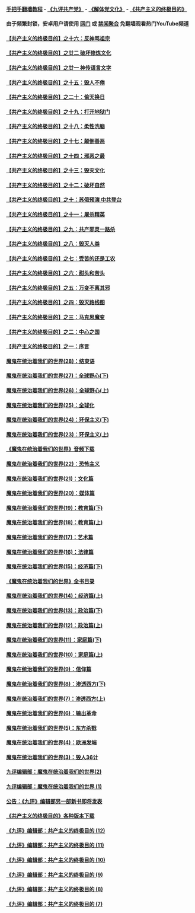 #### [手把手翻墙教程](https://github.com/gfw-breaker/guides/wiki) -  [《九评共产党》](https://github.com/gfw-breaker/9ping.md?t=05220938) - [《解体党文化》](https://github.com/gfw-breaker/jtdwh.md?t=05220938) - [《共产主义的终极目的》](https://github.com/gfw-breaker/gczydzjmd.md?t=05220938)

#### 由于频繁封锁，安卓用户请使用 [网门](https://github.com/gfw-breaker/bn-android/blob/master/ogate.md?t=05220938) 或 [禁闻聚合](https://github.com/gfw-breaker/bn-android) 免翻墙观看热门YouTube频道 

#### [【共产主义的终极目的】之十六：反神骂祖宗](../pages/nsc422/n11166798.md?t=05220938) 

#### [【共产主义的终极目的】之廿二 破坏修炼文化](../pages/nsc422/n11245728.md?t=05220938) 

#### [【共产主义的终极目的】之廿一 神传语言文字](../pages/nsc422/n11263265.md?t=05220938) 

#### [【共产主义的终极目的】之十五：毁人不倦](../pages/nsc422/n11166792.md?t=05220938) 

#### [【共产主义的终极目的】之二十：偷天换日](../pages/nsc422/n11238846.md?t=05220938) 

#### [【共产主义的终极目的】之十九：打开地狱门](../pages/nsc422/n11206376.md?t=05220938) 

#### [【共产主义的终极目的】之十八：柔性洗脑](../pages/nsc422/n11199994.md?t=05220938) 

#### [【共产主义的终极目的】之十七：颠倒善恶](../pages/nsc422/n11179782.md?t=05220938) 

#### [【共产主义的终极目的】之十四：邪恶之最](../pages/nsc422/n11150249.md?t=05220938) 

#### [【共产主义的终极目的】之十三：毁灭文化](../pages/nsc422/n11135227.md?t=05220938) 

#### [【共产主义的终极目的】之十二：破坏自然](../pages/nsc422/n11135214.md?t=05220938) 

#### [【共产主义的终极目的】之十：苏俄预演 中共登台](../pages/nsc422/n11118424.md?t=05220938) 

#### [【共产主义的终极目的】之十一：屠杀精英](../pages/nsc422/n11118442.md?t=05220938) 

#### [【共产主义的终极目的】之九：共产邪灵一路杀](../pages/nsc422/n11114139.md?t=05220938) 

#### [【共产主义的终极目的】之八：毁灭人类](../pages/nsc422/n11108503.md?t=05220938) 

#### [【共产主义的终极目的】之七：受苦的还是工农](../pages/nsc422/n11101809.md?t=05220938) 

#### [【共产主义的终极目的】之六：甜头和苦头](../pages/nsc422/n11096971.md?t=05220938) 

#### [【共产主义的终极目的】之五：万变不离其邪](../pages/nsc422/n11091285.md?t=05220938) 

#### [【共产主义的终极目的】之四：毁灭路线图](../pages/nsc422/n11086284.md?t=05220938) 

#### [【共产主义的终极目的】之三：马克思魔变](../pages/nsc422/n11061941.md?t=05220938) 

#### [【共产主义的终极目的】之二：中心之国](../pages/nsc422/n11047728.md?t=05220938) 

#### [【共产主义的终极目的】之一：序言](../pages/nsc422/n11086077.md?t=05220938) 

#### [魔鬼在统治着我们的世界(28)：结束语](../pages/nsc422/n10936246.md?t=05220938) 

#### [魔鬼在统治着我们的世界(27)：全球野心(下)](../pages/nsc422/n10928319.md?t=05220938) 

#### [魔鬼在统治着我们的世界(26)：全球野心(上)](../pages/nsc422/n10900318.md?t=05220938) 

#### [魔鬼在统治着我们的世界(25)：全球化](../pages/nsc422/n10788205.md?t=05220938) 

#### [魔鬼在统治着我们的世界(24)：环保主义(下)](../pages/nsc422/n10695307.md?t=05220938) 

#### [魔鬼在统治着我们的世界(23)：环保主义(上)](../pages/nsc422/n10688613.md?t=05220938) 

#### [《魔鬼在统治着我们的世界》音频下载](../pages/nsc422/n10635553.md?t=05220938) 

#### [魔鬼在统治着我们的世界(22)：恐怖主义](../pages/nsc422/n10614727.md?t=05220938) 

#### [魔鬼在统治着我们的世界(21)：文化篇](../pages/nsc422/n10597706.md?t=05220938) 

#### [魔鬼在统治着我们的世界(20)：媒体篇](../pages/nsc422/n10586579.md?t=05220938) 

#### [魔鬼在统治着我们的世界(19)：教育篇(下)](../pages/nsc422/n10564808.md?t=05220938) 

#### [魔鬼在统治着我们的世界(18)：教育篇(上)](../pages/nsc422/n10526970.md?t=05220938) 

#### [魔鬼在统治着我们的世界(17)：艺术篇](../pages/nsc422/n10499093.md?t=05220938) 

#### [魔鬼在统治着我们的世界(16)：法律篇](../pages/nsc422/n10485969.md?t=05220938) 

#### [魔鬼在统治着我们的世界(15)：经济篇(下)](../pages/nsc422/n10469975.md?t=05220938) 

#### [《魔鬼在统治着我们的世界》全书目录](../pages/nsc422/n10464261.md?t=05220938) 

#### [魔鬼在统治着我们的世界(14)：经济篇(上)](../pages/nsc422/n10457370.md?t=05220938) 

#### [魔鬼在统治着我们的世界(13)：政治篇(下)](../pages/nsc422/n10448270.md?t=05220938) 

#### [魔鬼在统治着我们的世界(12)：政治篇(上)](../pages/nsc422/n10444576.md?t=05220938) 

#### [魔鬼在统治着我们的世界(11)：家庭篇(下)](../pages/nsc422/n10440961.md?t=05220938) 

#### [魔鬼在统治着我们的世界(10)：家庭篇(上)](../pages/nsc422/n10435448.md?t=05220938) 

#### [魔鬼在统治着我们的世界(9)：信仰篇](../pages/nsc422/n10432159.md?t=05220938) 

#### [魔鬼在统治着我们的世界(8)：渗透西方(下)](../pages/nsc422/n10429603.md?t=05220938) 

#### [魔鬼在统治着我们的世界(7)：渗透西方(上)](../pages/nsc422/n10426013.md?t=05220938) 

#### [魔鬼在统治着我们的世界(6)：输出革命](../pages/nsc422/n10421536.md?t=05220938) 

#### [魔鬼在统治着我们的世界(5)：东方杀戮](../pages/nsc422/n10417707.md?t=05220938) 

#### [魔鬼在统治着我们的世界(4)：欧洲发端](../pages/nsc422/n10414890.md?t=05220938) 

#### [魔鬼在统治着我们的世界(3)：毁人36计](../pages/nsc422/n10411583.md?t=05220938) 

#### [九评编辑部：魔鬼在统治着我们的世界(2)](../pages/nsc422/n10410036.md?t=05220938) 

#### [九评编辑部：魔鬼在统治着我们的世界 (1)](../pages/nsc422/n10406825.md?t=05220938) 

#### [公告：《九评》编辑部另一部新书即将发表](../pages/nsc422/n10405104.md?t=05220938) 

#### [《共产主义的终极目的》各种版本下载](../pages/nsc422/n10022138.md?t=05220938) 

#### [《九评》编辑部：共产主义的终极目的 (12)](../pages/nsc422/n9933272.md?t=05220938) 

#### [《九评》编辑部：共产主义的终极目的 (11)](../pages/nsc422/n9924973.md?t=05220938) 

#### [《九评》编辑部：共产主义的终极目的 (10)](../pages/nsc422/n9920883.md?t=05220938) 

#### [《九评》编辑部：共产主义的终极目的 (9)](../pages/nsc422/n9916363.md?t=05220938) 

#### [《九评》编辑部：共产主义的终极目的 (8)](../pages/nsc422/n9912488.md?t=05220938) 

#### [《九评》编辑部：共产主义的终极目的 (7)](../pages/nsc422/n9901176.md?t=05220938) 

